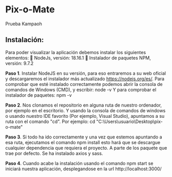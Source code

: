 # Pix-o-Mate
 Prueba Kampaoh

## Instalación:
Para poder visualizar la aplicación debemos instalar los siguientes elementos:
 NodeJs, versión: 18.16.1
 Instalador de paquetes NPM, versión: 9.7.2

**Paso 1**. Instalar NodeJS en su versión, para eso entraremos a su web oficial y descargaremos el instalador más actualizado https://nodejs.org/es/. Para comprobar que esté instalado correctamente podemos abrir la consola de comandos de Windows (CMD), y escribir: node -v
Y para comprobar el instalador de paquetes: npm -v

**Paso 2**. Nos clonamos el repositorio en alguna ruta de nuestro ordenador, por ejemplo en el escritorio. Y usando la consola de comandos de windows o usando nuestro IDE favorito (Por ejemplo, Visual Studio), apuntamos a su ruta con el comando "cd". Por ejemplo: cd "C:\Users\usuario\Desktop\pix-o-mate"

**Paso 3**. Si todo ha ido correctamente y una vez que estemos apuntando a esa ruta, ejecutamos el comando npm install esto hará que se descargue cualquier dependencia que requiera el proyecto. A parte de los paquete que trae por defecto. Se ha instalado axios y sass.

**Paso 4**. Cuando acabe la instalación usando el comando npm start se iniciará nuestra aplicación, desplegandose en la url http://localhost:3000/
